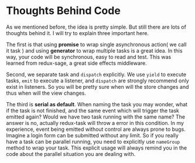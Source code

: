 # Thoughts Behind Code

As we mentioned before, the idea is pretty simple. But still there are  lots of thoughts behind it. I will try to explain three important here.

The first is that using **promise** to wrap single asynchronous action( we call it task ) and using **generator** to wrap multiple tasks is a great idea. In this way, your code will be synchronous, easy to read and test. This was learned from redux-sage, a great side effects middleware.

Second, we separate task and `dispatch` explicitly. We use `yield` to execute tasks, `emit` to execute a listener, and `dispatch` are strongly recommend only exist in listeners. So you will be pretty sure when will the store changes and thus when will the view changes.

The third is **serial as default**. When naming the task you may wonder, what if the task is not finished, and the same event which will trigger the task emitted again? Would we have two task running with the same name? The answer is no, actually redux-task will throw a error in this condition. In my experience, event being emitted without control are always prone to bugs. Imagine a login form can be submitted without any limit. So if you really have a task can be parallel running, you need to explicitly  use  `nameGroup` method to wrap your task. This explicit usage will always remind you in the code about the parallel situation you are dealing with.